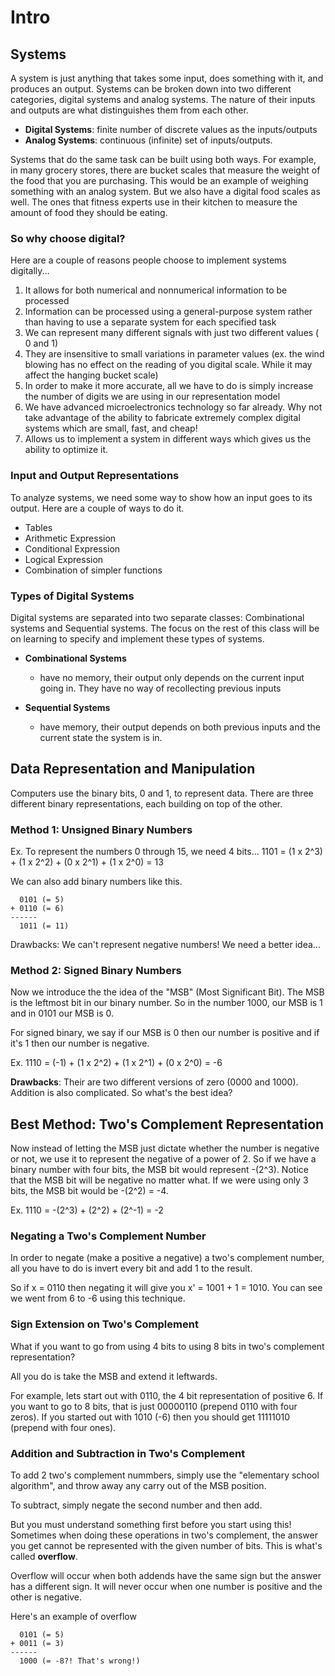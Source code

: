 # Intro

## Systems
A system is just anything that takes some input, does something with it, and produces
an output. Systems can be broken down into two different categories, digital systems 
and analog systems. The nature of their inputs and outputs are what distinguishes them from each other.

- **Digital Systems**: finite number of discrete values as the inputs/outputs
- **Analog Systems**: continuous (infinite) set of inputs/outputs.

Systems that do the same task can be built using both ways. For example, in many 
grocery stores, there are bucket scales that measure the weight of the food that
you are purchasing. This would be an example of weighing something with an analog 
system. But we also have a digital food scales as well. The ones that fitness experts
use in their kitchen to measure the amount of food they should be eating.

### So why choose digital?
Here are a couple of reasons people choose to implement systems digitally...
1. It allows for both numerical and nonnumerical information to be processed
2. Information can be processed using a general-purpose system rather than having to
   use a separate system for each specified task
3. We can represent many different signals with just two different values ( 0 and 1)
4. They are insensitive to small variations in parameter values (ex. the wind
   blowing has no effect on the reading of you digital scale. While it may affect
   the hanging bucket scale)
5. In order to make it more accurate, all we have to do is simply increase the number
   of digits we are using in our representation model
6. We have advanced microelectronics technology so far already. Why not take
   advantage of the ability to fabricate extremely complex digital systems which are
   small, fast, and cheap!
7. Allows us to implement a system in different ways which gives us the ability to
   optimize it.

### Input and Output Representations
To analyze systems, we need some way to show how an input goes to its output. Here are a couple of ways to do it.

- Tables
- Arithmetic Expression
- Conditional Expression
- Logical Expression
- Combination of simpler functions

### Types of Digital Systems
Digital systems are separated into two separate classes: Combinational systems and 
Sequential systems. The focus on the rest of this class will be on learning to specify and implement these types of systems.

- **Combinational Systems**
  - have no memory, their output only depends on the current input going in. They
    have no way of recollecting previous inputs

- **Sequential Systems**
  - have memory, their output depends on both previous inputs and the current state
    the system is in.

## Data Representation and Manipulation
Computers use the binary bits, 0 and 1, to represent data. There are three different 
binary representations, each building on top of the other. 

### Method 1: Unsigned Binary Numbers
Ex. To represent the numbers 0 through 15, we need 4 bits...
1101 = (1 x 2^3) + (1 x 2^2) + (0 x 2^1) + (1 x 2^0) = 13

We can also add binary numbers like this.
```
  0101 (= 5)
+ 0110 (= 6)
------
  1011 (= 11)
```

Drawbacks: We can't represent negative numbers! We need a better idea...

### Method 2: Signed Binary Numbers
Now we introduce the the idea of the "MSB" (Most Significant Bit). The MSB is the 
leftmost bit in our binary number. So in the number 1000, our MSB is 1 and in 0101
our MSB is 0. 

For signed binary, we say if our MSB is 0 then our number is positive and if it's 1
then our number is negative.

Ex. 1110 = (-1) + (1 x 2^2) + (1 x 2^1) + (0 x 2^0) = -6

**Drawbacks**: Their are two different versions of zero (0000 and 1000). Addition is also complicated. So what's the best idea?

## Best Method: Two's Complement Representation
Now instead of letting the MSB just dictate whether the number is negative or not, 
we use it to represent the negative of a power of 2. So if we have a binary number 
with four bits, the MSB bit would represent -(2^3). Notice that the MSB bit will be 
negative no matter what. If we were using only 3 bits, the MSB bit would be -(2^2) 
= -4.

Ex. 1110 = -(2^3) + (2^2) + (2^-1) = -2

### Negating a Two's Complement Number
In order to negate (make a positive a negative) a two's complement number, all you 
have to do is invert every bit and add 1 to the result.

So if x = 0110 then negating it will give you x' = 1001 + 1 = 1010. You can see we 
went from 6 to -6 using this technique.

### Sign Extension on Two's Complement
What if you want to go from using 4 bits to using 8 bits in two's complement 
representation?

All you do is take the MSB and extend it leftwards.

For example, lets start out with 0110, the 4 bit representation of positive 6. If
you want to go to 8 bits, that is just 00000110 (prepend 0110 with four zeros). If 
you started out with 1010 (-6) then you should get 11111010 (prepend with four ones).

### Addition and Subtraction in Two's Complement
To add 2 two's complement nummbers, simply use the "elementary school algorithm", and throw away any carry out of the MSB position. 

To subtract, simply negate the second number and then add.

But you must understand something first before you start using this! Sometimes when
doing these operations in two's complement, the answer you get cannot be 
represented with the given number of bits. This is what's called **overflow**.

Overflow will occur when both addends have the same sign but the answer has a 
different sign. It will never occur when one number is positive and the other is 
negative. 

Here's an example of overflow
```
  0101 (= 5)
+ 0011 (= 3)
------
  1000 (= -8?! That's wrong!)
```


